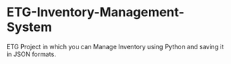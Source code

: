 # ETG-Inventory-Management-System
ETG Project in which you can Manage Inventory using Python and saving it in JSON formats.
